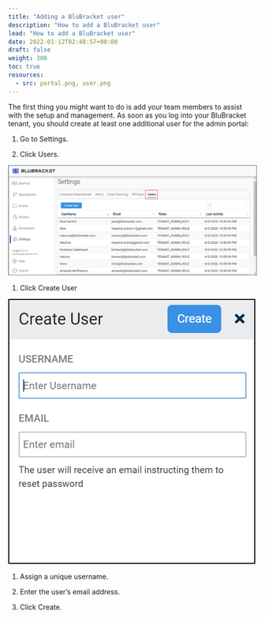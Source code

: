 ```yaml
---
title: "Adding a BluBracket user"
description: "How to add a BluBracket user"
lead: "How to add a BluBracket user"
date: 2022-01-12T02:48:57+00:00
draft: false
weight: 300
toc: true
resources:
  - src: portal.png, user.png
---
```


The first thing you might want to do is add your team members to assist with the setup and management. As soon as you log into your BluBracket tenant, you should create at least  one additional user for the admin portal:

1. Go to Settings.

2. Click Users.

![portal screenshot](portal.png)

1. Click Create User

![user screenshot](user.png)

1. Assign a unique username.

2. Enter the user’s email address.

3. Click Create.
